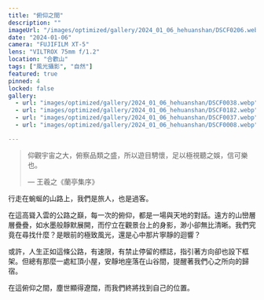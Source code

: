 ```yaml
---
title: "俯仰之間"
description: ""
imageUrl: "/images/optimized/gallery/2024_01_06_hehuanshan/DSCF0206.webp" 
date: "2024-01-06"
camera: "FUJIFILM XT-5"
lens: "VILTROX 75mm f/1.2"
location: "合歡山"
tags: ["風光攝影", "自然"]
featured: true
pinned: 4
locked: false
gallery:
  - url: "images/optimized/gallery/2024_01_06_hehuanshan/DSCF0038.webp"
  - url: "images/optimized/gallery/2024_01_06_hehuanshan/DSCF0182.webp"
  - url: "images/optimized/gallery/2024_01_06_hehuanshan/DSCF0037.webp"
  - url: "images/optimized/gallery/2024_01_06_hehuanshan/DSCF0008.webp"

---
```



> 仰觀宇宙之大，俯察品類之盛，所以遊目騁懷，足以極視聽之娛，信可樂也。
> 
> — 王羲之《蘭亭集序》

行走在蜿蜒的山路上，我們是旅人，也是過客。

在這高聳入雲的公路之巔，每一次的俯仰，都是一場與天地的對話。遠方的山巒層層疊疊，如水墨般靜默展開，而佇立在觀景台上的身影，渺小卻無比清晰。我們究竟在尋找什麼？是眼前的極致風光，還是心中那片寧靜的迴響？

或許，人生正如這條公路，有速限，有禁止停留的標誌，指引著方向卻也設下框架。但總有那麼一處紅頂小屋，安靜地座落在山谷間，提醒著我們心之所向的歸宿。

在這俯仰之間，塵世顯得遼闊，而我們終將找到自己的位置。